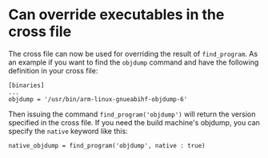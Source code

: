 # Can override executables in the cross file

The cross file can now be used for overriding the result of
`find_program`. As an example if you want to find the `objdump`
command and have the following definition in your cross file:

    [binaries]
    ...
    objdump = '/usr/bin/arm-linux-gnueabihf-objdump-6'

Then issuing the command `find_program('objdump')` will return the
version specified in the cross file. If you need the build machine's
objdump, you can specify the `native` keyword like this:

    native_objdump = find_program('objdump', native : true)
